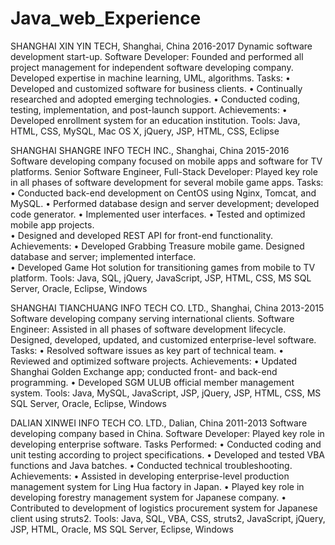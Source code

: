 # Java_web_Experience

SHANGHAI XIN YIN TECH, Shanghai, China  2016-2017
Dynamic software development start-up.
Software Developer: Founded and performed all project management for independent software developing company. Developed expertise in machine learning, UML, algorithms. 
Tasks:
•	Developed and customized software for business clients. 
•	Continually researched and adopted emerging technologies. 
•	Conducted coding, testing, implementation, and post-launch support. 
Achievements:
•	Developed enrollment system for an education institution. 
Tools: Java, HTML, CSS, MySQL, Mac OS X, jQuery, JSP, HTML, CSS, Eclipse

SHANGHAI SHANGRE INFO TECH INC., Shanghai, China  2015-2016
Software developing company focused on mobile apps and software for TV platforms. 
Senior Software Engineer, Full-Stack Developer: Played key role in all phases of software development for several mobile game apps.
Tasks: 
•	Conducted back-end development on CentOS using Nginx, Tomcat, and MySQL. 
•	Performed database design and server development; developed code generator.
•	Implemented user interfaces.
•	Tested and optimized mobile app projects.  
•	Designed and developed REST API for front-end functionality. 
Achievements:
•	Developed Grabbing Treasure mobile game. Designed database and server; implemented interface.  
•	Developed Game Hot solution for transitioning games from mobile to TV platform. 
Tools: Java, SQL, jQuery, JavaScript, JSP, HTML, CSS, MS SQL Server, Oracle, Eclipse, Windows

SHANGHAI TIANCHUANG INFO TECH CO. LTD., Shanghai, China  2013-2015
Software developing company serving international clients.
Software Engineer: Assisted in all phases of software development lifecycle. Designed, developed, updated, and customized enterprise-level software. 
Tasks:
•	Resolved software issues as key part of technical team. 
•	Reviewed and optimized software projects. 
Achievements:
•	Updated Shanghai Golden Exchange app; conducted front- and back-end programming. 
•	Developed SGM ULUB official member management system. 
Tools: Java, MySQL, JavaScript, JSP, jQuery, JSP, HTML, CSS, MS SQL Server, Oracle, Eclipse, Windows

DALIAN XINWEI INFO TECH CO. LTD., Dalian, China  2011-2013
Software developing company based in China.
Software Developer: Played key role in developing enterprise software. 
Tasks Performed:
•	Conducted coding and unit testing according to project specifications. 
•	Developed and tested VBA functions and Java batches. 
•	Conducted technical troubleshooting. 
Achievements:
•	Assisted in developing enterprise-level production management system for Ling Hua factory in Japan. 
•	Played key role in developing forestry management system for Japanese company. 
•	Contributed to development of logistics procurement system for Japanese client using struts2. 
Tools: Java, SQL, VBA, CSS, struts2, JavaScript, jQuery, JSP, HTML, Oracle, MS SQL Server, Eclipse, Windows
